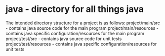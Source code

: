 java - directory for all things java
========

The intended directory structure for a project is as follows:
project/main/src - contains java source code for the main program
project/main/resources - contains java specific configuration/resources for the main program
project/test/src - contains java source code for unit tests
project/test/resources - contains java specific configuration/resources for unit tests
